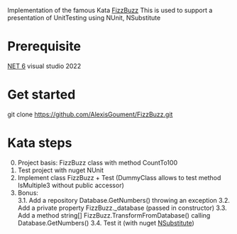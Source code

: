 Implementation of the famous Kata [FizzBuzz](https://codingdojo.org/kata/FizzBuzz/)
This is used to support a presentation of UnitTesting using NUnit, NSubstitute

# Prerequisite
[NET 6](https://dotnet.microsoft.com/en-us/download/dotnet/6.0)
visual studio 2022

# Get started
git clone https://github.com/AlexisGoument/FizzBuzz.git

# Kata steps

0. Project basis: FizzBuzz class with method CountTo100
1. Test project with nuget NUnit
2. Implement class FizzBuzz + Test (DummyClass allows to test method IsMultiple3 without public accessor)
3. Bonus:	 
	3.1. Add a repository Database.GetNumbers() throwing an exception
	3.2. Add a private property FizzBuzz._database (passed in constructor)
	3.3. Add a method string[] FizzBuzz.TransformFromDatabase() calling Database.GetNumbers()
	3.4. Test it (with nuget [NSubstitute](https://nsubstitute.github.io/))
